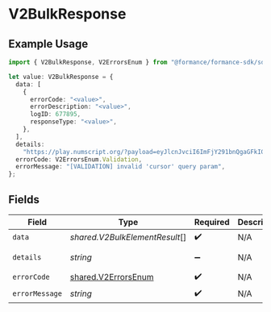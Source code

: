# V2BulkResponse

## Example Usage

```typescript
import { V2BulkResponse, V2ErrorsEnum } from "@formance/formance-sdk/sdk/models/shared";

let value: V2BulkResponse = {
  data: [
    {
      errorCode: "<value>",
      errorDescription: "<value>",
      logID: 677895,
      responseType: "<value>",
    },
  ],
  details:
    "https://play.numscript.org/?payload=eyJlcnJvciI6ImFjY291bnQgaGFkIGluc3VmZmljaWVudCBmdW5kcyJ9",
  errorCode: V2ErrorsEnum.Validation,
  errorMessage: "[VALIDATION] invalid 'cursor' query param",
};
```

## Fields

| Field                                                                                        | Type                                                                                         | Required                                                                                     | Description                                                                                  | Example                                                                                      |
| -------------------------------------------------------------------------------------------- | -------------------------------------------------------------------------------------------- | -------------------------------------------------------------------------------------------- | -------------------------------------------------------------------------------------------- | -------------------------------------------------------------------------------------------- |
| `data`                                                                                       | *shared.V2BulkElementResult*[]                                                               | :heavy_check_mark:                                                                           | N/A                                                                                          |                                                                                              |
| `details`                                                                                    | *string*                                                                                     | :heavy_minus_sign:                                                                           | N/A                                                                                          | https://play.numscript.org/?payload=eyJlcnJvciI6ImFjY291bnQgaGFkIGluc3VmZmljaWVudCBmdW5kcyJ9 |
| `errorCode`                                                                                  | [shared.V2ErrorsEnum](../../../sdk/models/shared/v2errorsenum.md)                            | :heavy_check_mark:                                                                           | N/A                                                                                          | VALIDATION                                                                                   |
| `errorMessage`                                                                               | *string*                                                                                     | :heavy_check_mark:                                                                           | N/A                                                                                          | [VALIDATION] invalid 'cursor' query param                                                    |